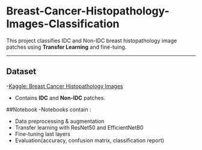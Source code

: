 # Breast-Cancer-Histopathology-Images-Classification

This project classifies IDC and Non-IDC breast histopathology image patches using **Transfer Learning** and fine-tuing.

---

## Dataset
-[Kaggle: Breast Cancer Histopathology Images](https://www.kaggle.com/datasets/paultimothymooney/breast-histopathology-images)
- Contains **IDC** and **Non-IDC** patches.


##Notebook
-Notebooks contain :
 - Data preprocessing & augmentation
 - Transfer learning with ResNet50 and EfficientNetB0
 - Fine-tuning last layers
 - Evaluation(accuracy, confusion matrix, classification report)

   
